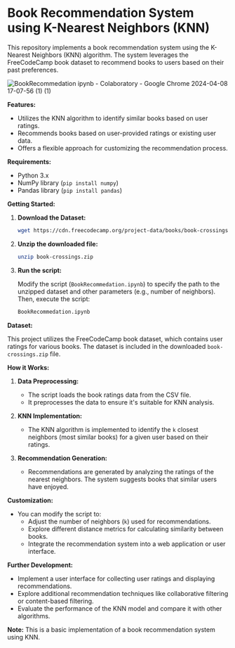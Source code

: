 # Book Recommendation System using K-Nearest Neighbors (KNN)

This repository implements a book recommendation system using the K-Nearest Neighbors (KNN) algorithm. The system leverages the FreeCodeCamp book dataset to recommend books to users based on their past preferences.

![BookRecommedation ipynb - Colaboratory - Google Chrome 2024-04-08 17-07-56 (1) (1)](https://github.com/KZV027/Book-Recommendation-System-using-KNN/assets/94216170/9af29dbd-1bfb-4364-a50a-6a131f9f4983)



**Features:**

* Utilizes the KNN algorithm to identify similar books based on user ratings.
* Recommends books based on user-provided ratings or existing user data.
* Offers a flexible approach for customizing the recommendation process.

**Requirements:**

* Python 3.x
* NumPy library (`pip install numpy`)
* Pandas library (`pip install pandas`)

**Getting Started:**

1. **Download the Dataset:**

   ```bash
   wget https://cdn.freecodecamp.org/project-data/books/book-crossings.zip
   ```

2. **Unzip the downloaded file:**

   ```bash
   unzip book-crossings.zip
   ```

3. **Run the script:**

   Modify the script (`BookRecommedation.ipynb`) to specify the path to the unzipped dataset and other parameters (e.g., number of neighbors). Then, execute the script:

   ```bash
   BookRecommedation.ipynb
   ```

**Dataset:**

This project utilizes the FreeCodeCamp book dataset, which contains user ratings for various books. The dataset is included in the downloaded `book-crossings.zip` file.

**How it Works:**

1. **Data Preprocessing:**
   - The script loads the book ratings data from the CSV file.
   - It preprocesses the data to ensure it's suitable for KNN analysis.

2. **KNN Implementation:**
   - The KNN algorithm is implemented to identify the `k` closest neighbors (most similar books) for a given user based on their ratings.

3. **Recommendation Generation:**
   - Recommendations are generated by analyzing the ratings of the nearest neighbors. The system suggests books that similar users have enjoyed.

**Customization:**


* You can modify the script to:
    - Adjust the number of neighbors (`k`) used for recommendations.
    - Explore different distance metrics for calculating similarity between books.
    - Integrate the recommendation system into a web application or user interface.

**Further Development:**

* Implement a user interface for collecting user ratings and displaying recommendations.
* Explore additional recommendation techniques like collaborative filtering or content-based filtering.
* Evaluate the performance of the KNN model and compare it with other algorithms.
  
**Note:**
This is a basic implementation of a book recommendation system using KNN. 
